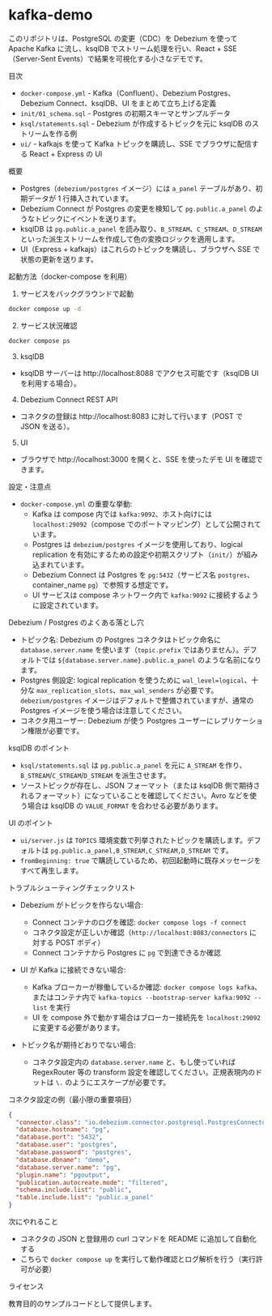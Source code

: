 # kafka-demo

このリポジトリは、PostgreSQL の変更（CDC）を Debezium を使って Apache Kafka に流し、ksqlDB でストリーム処理を行い、React + SSE（Server-Sent Events）で結果を可視化する小さなデモです。

目次

- `docker-compose.yml` - Kafka（Confluent）、Debezium Postgres、Debezium Connect、ksqlDB、UI をまとめて立ち上げる定義
- `init/01_schema.sql` - Postgres の初期スキーマとサンプルデータ
- `ksql/statements.sql` - Debezium が作成するトピックを元に ksqlDB のストリームを作る例
- `ui/` - kafkajs を使って Kafka トピックを購読し、SSE でブラウザに配信する React + Express の UI

概要

- Postgres（`debezium/postgres` イメージ）には `a_panel` テーブルがあり、初期データが 1 行挿入されています。
- Debezium Connect が Postgres の変更を検知して `pg.public.a_panel` のようなトピックにイベントを送ります。
- ksqlDB は `pg.public.a_panel` を読み取り、`B_STREAM`、`C_STREAM`、`D_STREAM` といった派生ストリームを作成して色の変換ロジックを適用します。
- UI（Express + kafkajs）はこれらのトピックを購読し、ブラウザへ SSE で状態の更新を送ります。

起動方法（docker-compose を利用）

1. サービスをバックグラウンドで起動

```bash
docker compose up -d
```

2. サービス状況確認

```bash
docker compose ps
```

3. ksqlDB

- ksqlDB サーバーは http://localhost:8088 でアクセス可能です（ksqlDB UI を利用する場合）。

4. Debezium Connect REST API

- コネクタの登録は http://localhost:8083 に対して行います（POST で JSON を送る）。

5. UI

- ブラウザで http://localhost:3000 を開くと、SSE を使ったデモ UI を確認できます。

設定・注意点

- `docker-compose.yml` の重要な挙動:
  - Kafka は compose 内では `kafka:9092`、ホスト向けには `localhost:29092`（compose でのポートマッピング）として公開されています。
  - Postgres は `debezium/postgres` イメージを使用しており、logical replication を有効にするための設定や初期スクリプト（`init/`）が組み込まれています。
  - Debezium Connect は Postgres を `pg:5432`（サービス名 `postgres`、container_name `pg`）で参照する想定です。
  - UI サービスは compose ネットワーク内で `kafka:9092` に接続するように設定されています。

Debezium / Postgres のよくある落とし穴

- トピック名: Debezium の Postgres コネクタはトピック命名に `database.server.name` を使います（`topic.prefix` ではありません）。デフォルトでは `${database.server.name}.public.a_panel` のような名前になります。
- Postgres 側設定: logical replication を使うために `wal_level=logical`、十分な `max_replication_slots`、`max_wal_senders` が必要です。`debezium/postgres` イメージはデフォルトで整備されていますが、通常の Postgres イメージを使う場合は注意してください。
- コネクタ用ユーザー: Debezium が使う Postgres ユーザーにレプリケーション権限が必要です。

ksqlDB のポイント

- `ksql/statements.sql` は `pg.public.a_panel` を元に `A_STREAM` を作り、`B_STREAM`/`C_STREAM`/`D_STREAM` を派生させます。
- ソーストピックが存在し、JSON フォーマット（または ksqlDB 側で期待されるフォーマット）になっていることを確認してください。Avro などを使う場合は ksqlDB の `VALUE_FORMAT` を合わせる必要があります。

UI のポイント

- `ui/server.js` は `TOPICS` 環境変数で列挙されたトピックを購読します。デフォルトは `pg.public.a_panel,B_STREAM,C_STREAM,D_STREAM` です。
- `fromBeginning: true` で購読しているため、初回起動時に既存メッセージをすべて再生します。

トラブルシューティングチェックリスト

- Debezium がトピックを作らない場合:

  - Connect コンテナのログを確認: `docker compose logs -f connect`
  - コネクタ設定が正しいか確認（`http://localhost:8083/connectors` に対する POST ボディ）
  - Connect コンテナから Postgres に `pg` で到達できるか確認

- UI が Kafka に接続できない場合:

  - Kafka ブローカーが稼働しているか確認: `docker compose logs kafka`、またはコンテナ内で `kafka-topics --bootstrap-server kafka:9092 --list` を実行
  - UI を compose 外で動かす場合はブローカー接続先を `localhost:29092` に変更する必要があります。

- トピック名が期待どおりでない場合:
  - コネクタ設定内の `database.server.name` と、もし使っていれば RegexRouter 等の transform 設定を確認してください。正規表現内のドットは `\.` のようにエスケープが必要です。

コネクタ設定の例（最小限の重要項目）

```json
{
  "connector.class": "io.debezium.connector.postgresql.PostgresConnector",
  "database.hostname": "pg",
  "database.port": "5432",
  "database.user": "postgres",
  "database.password": "postgres",
  "database.dbname": "demo",
  "database.server.name": "pg",
  "plugin.name": "pgoutput",
  "publication.autocreate.mode": "filtered",
  "schema.include.list": "public",
  "table.include.list": "public.a_panel"
}
```

次にやれること

- コネクタの JSON と登録用の curl コマンドを README に追加して自動化する
- こちらで `docker compose up` を実行して動作確認とログ解析を行う（実行許可が必要）

ライセンス

教育目的のサンプルコードとして提供します。
